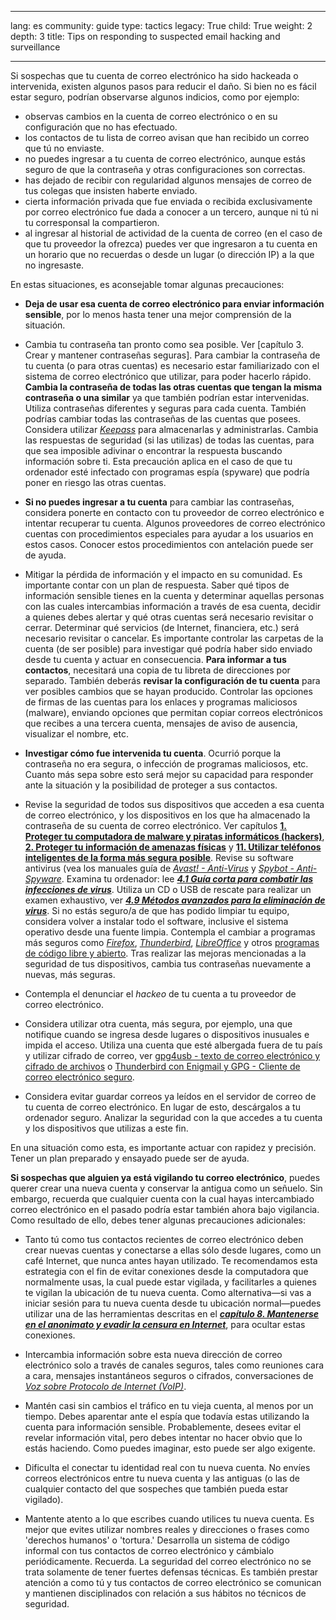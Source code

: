 

---

lang: es
community: guide
type: tactics
legacy: True
child: True
weight: 2
depth: 3
title: Tips on responding to suspected email hacking and surveillance

---

Si sospechas que tu cuenta de correo electrónico ha sido hackeada o intervenida, existen algunos pasos para reducir el daño. Si bien no es fácil estar seguro, podrían observarse algunos indicios, como por ejemplo:

* observas cambios en la cuenta de correo electrónico o en su configuración que no has efectuado.
* los contactos de tu lista de correo avisan que han recibido un correo que tú no enviaste.
* no puedes ingresar a tu cuenta de correo electrónico, aunque estás seguro de que la contraseña y otras configuraciones son correctas.
* has dejado de recibir con regularidad algunos mensajes de correo de tus colegas que insisten haberte enviado.
* cierta información privada que fue enviada o recibida exclusivamente por correo electrónico fue dada a conocer a un tercero, aunque ni tú ni tu corresponsal la compartieron.
* al ingresar al historial de actividad de la cuenta de correo (en el caso de que tu proveedor la ofrezca) puedes ver que ingresaron a tu cuenta en un horario que no recuerdas o desde un lugar (o dirección IP) a la que no ingresaste.

En estas situaciones, es aconsejable tomar algunas precauciones:

* **Deja de usar esa cuenta de correo electrónico para enviar información sensible**, por lo menos hasta tener una mejor comprensión de la situación.

* Cambia tu contraseña tan pronto como sea posible. Ver [capítulo 3. Crear y mantener contraseñas seguras]. Para cambiar la contraseña de tu cuenta (o para otras cuentas) es necesario estar familiarizado con el sistema de correo electrónico que utilizar, para poder hacerlo rápido. **Cambia la contraseña de todas las otras cuentas que tengan la misma contraseña o una similar** ya que también podrían estar intervenidas. Utiliza contraseñas diferentes y seguras para cada cuenta. También podrías cambiar todas las contraseñas de las cuentas que posees. Considera utilizar [*Keepass*](/es/keepass_principal) para almacenarlas y administrarlas. Cambia las respuestas de seguridad (si las utilizas) de todas las cuentas, para que sea imposible adivinar o encontrar la respuesta buscando información sobre ti. Esta precaución aplica en el caso de que tu ordenador esté infectado con programas espía (spyware) que podría poner en riesgo las otras cuentas.

* **Si no puedes ingresar a tu cuenta** para cambiar las contraseñas, considera ponerte en contacto con tu proveedor de correo electrónico e intentar recuperar tu cuenta. Algunos proveedores de correo electrónico cuentas con procedimientos especiales para ayudar a los usuarios en estos casos. Conocer estos procedimientos con antelación puede ser de ayuda.

* Mitigar la pérdida de información y el impacto en su comunidad. Es importante contar con un plan de respuesta. Saber qué tipos de información sensible tienes en la cuenta y determinar aquellas personas con las cuales intercambias información a través de esa cuenta, decidir a quienes debes alertar y qué otras cuentas será necesario revisitar o cerrar. Determinar qué servicios (de Internet, financiera, etc.) será necesario revisitar o cancelar. Es importante controlar las carpetas de la cuenta (de ser posible) para investigar qué podría haber sido enviado desde tu cuenta y actuar en consecuencia. **Para informar a tus contactos**, necesitará una copia de tu libreta de direcciones por separado. También deberás **revisar la configuración de tu cuenta** para ver posibles cambios que se hayan producido. Controlar las opciones de firmas de las cuentas para los enlaces y programas maliciosos (malware), enviando opciones que permitan copiar correos electrónicos que recibes a una tercera cuenta, mensajes de aviso de ausencia, visualizar el nombre, etc.

* **Investigar cómo fue intervenida tu cuenta**. Ocurrió porque la contraseña no era segura, o infección de programas maliciosos, etc. Cuanto más sepa sobre esto será mejor su capacidad para responder ante la situación y la posibilidad de proteger a sus contactos.

* Revise la seguridad de todos sus dispositivos que acceden a esa cuenta de correo  electrónico, y los dispositivos en los que ha almacenado la contraseña de su cuenta de correo electrónico. Ver capítulos [**1. Proteger tu computadora de malware y piratas informáticos (hackers)**](/es/chapter-1), [**2.  Proteger tu información de amenazas físicas**](/es/chapter-2) y [**11. Utilizar teléfonos inteligentes de la forma más segura posible**](/es/chapter-11). Revise su software antivirus (vea los manuales guía de [*Avast! - Anti-Virus*](/es/avast_principal) y [*Spybot - Anti-Spyware*](/es/spybot_principal). Examina tu ordenador: lee [***4.1 Guía corta para combatir las infecciones de virus***](/es/lidiandoconvirus#41.). Utiliza un CD o USB de rescate para realizar un examen exhaustivo, ver [***4.9 Métodos avanzados para la eliminación de virus***](/es/lidiandoconvirus#4.9). Si no estás seguro/a de que has podido limpiar tu equipo, considera volver a instalar todo el software, inclusive el sistema operativo desde una fuente limpia. Contempla el cambiar a programas más seguros como [*Firefox*](/es/firefox_principal), [*Thunderbird*](/es/thunderbird_principal), [*LibreOffice*](http://libreoffice.org) y otros [programas de código libre y abierto](/es/glossary#FLOSS). Tras realizar las mejoras mencionadas a la seguridad de tus dispositivos, cambia tus contraseñas nuevamente a nuevas, más seguras.

* Contempla el denunciar el *hackeo* de tu cuenta a tu proveedor de correo electrónico.

* Considera utilizar otra cuenta, más segura, por ejemplo, una que notifique cuando se ingresa desde lugares o dispositivos inusuales e impida el acceso. Utiliza una cuenta que esté albergada fuera de tu país y utilizar cifrado de correo, ver [gpg4usb - texto de correo electrónico y cifrado de archivos](/es/gpg4usb_portatil) o [Thunderbird con Enigmail y GPG - Cliente de correo electrónico seguro](/es/thunderbird_principal).

* Considera evitar guardar correos ya leídos en el servidor de correo de tu cuenta de correo electrónico. En lugar de esto, descárgalos a tu ordenador seguro. Analizar la seguridad con la que accedes a tu cuenta y los dispositivos que utilizas a este fin.

En una situación como esta, es importante actuar con rapidez y precisión. Tener un plan preparado y ensayado puede ser de ayuda.

**Si sospechas que alguien ya está vigilando tu correo electrónico**, puedes querer crear una nueva cuenta y conservar la antigua como un señuelo. Sin embargo, recuerda que cualquier cuenta con la cual hayas intercambiado correo electrónico en el pasado podría estar también ahora bajo vigilancia. Como resultado de ello, debes tener algunas precauciones adicionales: 

* Tanto tú como tus contactos recientes de correo electrónico deben crear nuevas cuentas y conectarse a ellas sólo desde lugares, como un café Internet, que nunca antes hayan utilizado. Te recomendamos esta estrategia con el fin de evitar conexiones desde la computadora que normalmente usas, la cual puede estar vigilada, y facilitarles a quienes te vigilan la ubicación de tu nueva cuenta. Como alternativa—si vas a iniciar sesión para tu nueva cuenta desde tu ubicación normal—puedes utilizar una de las herramientas descritas en el [***capítulo 8. Mantenerse en el anonimato y evadir la censura en Internet***](/es/chapter-8), para ocultar estas conexiones. 

* Intercambia información sobre esta nueva dirección de correo electrónico solo a través de canales seguros, tales como reuniones cara a cara, mensajes instantáneos seguros o cifrados, conversaciones de [*Voz sobre Protocolo de Internet (VoIP)*](/es/glossary#VOIP). 

* Mantén casi sin cambios el tráfico en tu vieja cuenta, al menos por un tiempo. Debes aparentar ante el espía que todavía estas utilizando la cuenta para información sensible. Probablemente, desees evitar el revelar información vital, pero debes intentar no hacer obvio que lo estás haciendo. Como puedes imaginar, esto puede ser algo exigente. 

* Dificulta el conectar tu identidad real con tu nueva cuenta. No envíes correos electrónicos entre tu nueva cuenta y las antiguas (o las  de cualquier contacto del que sospeches que también pueda estar vigilado). 

* Mantente atento a lo que escribes cuando utilices tu nueva cuenta. Es mejor que evites utilizar nombres reales y direcciones o frases como 'derechos humanos' o 'tortura.' Desarrolla un sistema de código informal con tus contactos de correo electrónico y cámbialo periódicamente. 
Recuerda. La seguridad del correo electrónico no se trata solamente de tener fuertes defensas técnicas. Es también prestar atención a como tú y tus contactos de correo electrónico se comunican y mantienen disciplinados con relación a sus hábitos no técnicos de seguridad. 



